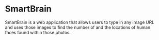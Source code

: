 # SmartBrain
SmartBrain is a web application that allows users to type in any image URL and uses those images to find the number of and the locations of human faces found within those photos.
